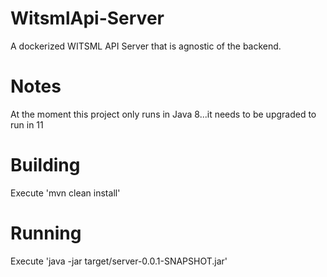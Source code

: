 # WitsmlApi-Server
A dockerized WITSML API Server that is agnostic of the backend.

# Notes 

At the moment this project only runs in Java 8...it needs to be upgraded to run in 11

# Building

Execute 'mvn clean install'

# Running

Execute 'java -jar target/server-0.0.1-SNAPSHOT.jar'
